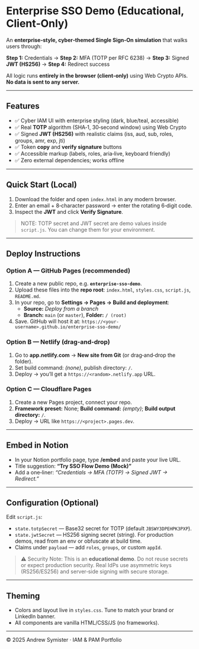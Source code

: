 # Enterprise SSO Demo (Educational, Client‑Only)

An **enterprise‑style, cyber‑themed Single Sign‑On simulation** that walks users through:

**Step 1:** Credentials → **Step 2:** MFA (TOTP per RFC 6238) → **Step 3:** Signed **JWT (HS256)** → **Step 4:** Redirect success

All logic runs **entirely in the browser (client‑only)** using Web Crypto APIs. **No data is sent to any server.**

---

## Features
- ✅ Cyber IAM UI with enterprise styling (dark, blue/teal, accessible)
- ✅ Real **TOTP** algorithm (SHA‑1, 30‑second window) using Web Crypto
- ✅ Signed **JWT (HS256)** with realistic claims (iss, aud, sub, roles, groups, amr, exp, jti)
- ✅ Token **copy** and **verify signature** buttons
- ✅ Accessible markup (labels, roles, aria‑live, keyboard friendly)
- ✅ Zero external dependencies; works offline

---

## Quick Start (Local)
1. Download the folder and open `index.html` in any modern browser.
2. Enter an email + 8‑character password → enter the rotating 6‑digit code.
3. Inspect the **JWT** and click **Verify Signature**.

> NOTE: TOTP secret and JWT secret are demo values inside `script.js`. You can change them for your environment.

---

## Deploy Instructions

### Option A — GitHub Pages (recommended)
1. Create a new public repo, e.g. **`enterprise-sso-demo`**.
2. Upload these files into the **repo root**: `index.html`, `styles.css`, `script.js`, `README.md`.
3. In your repo, go to **Settings → Pages → Build and deployment**:
   - **Source:** *Deploy from a branch*
   - **Branch:** `main` (or `master`), **Folder:** `/ (root)`
4. Save. GitHub will host it at: `https://<your-username>.github.io/enterprise-sso-demo/`

### Option B — Netlify (drag‑and‑drop)
1. Go to **app.netlify.com** → **New site from Git** (or drag‑and‑drop the folder).
2. Set build command: *(none)*, publish directory: `/`.
3. Deploy → you’ll get a `https://<random>.netlify.app` URL.

### Option C — Cloudflare Pages
1. Create a new Pages project, connect your repo.
2. **Framework preset:** None; **Build command:** *(empty)*; **Build output directory:** `/`.
3. Deploy → URL like `https://<project>.pages.dev`.

---

## Embed in Notion
- In your Notion portfolio page, type **/embed** and paste your live URL.
- Title suggestion: **“Try SSO Flow Demo (Mock)”**
- Add a one‑liner: *“Credentials → MFA (TOTP) → Signed JWT → Redirect.”*

---

## Configuration (Optional)
Edit `script.js`:
- `state.totpSecret` — Base32 secret for TOTP (default `JBSWY3DPEHPK3PXP`).
- `state.jwtSecret` — HS256 signing secret (string). For production demos, read from an env or obfuscate at build time.
- Claims under `payload` — add `roles`, `groups`, or custom `appId`.

> ⚠️ Security Note: This is an **educational demo**. Do not reuse secrets or expect production security. Real IdPs use asymmetric keys (RS256/ES256) and server‑side signing with secure storage.

---

## Theming
- Colors and layout live in `styles.css`. Tune to match your brand or LinkedIn banner.
- All components are vanilla HTML/CSS/JS (no frameworks).

---

© 2025 Andrew Symister · IAM & PAM Portfolio
